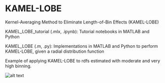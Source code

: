 # KAMEL-LOBE
Kernel-Averaging Method to Eliminate Length-of-Bin Effects (KAMEL-LOBE)

KAMEL_LOBE_tutorial (.mlx, .ipynb): Tutorial notebooks in MATLAB and Python

KAMEL_LOBE (.m, .py): Implementations in MATLAB and Python to perform KAMEL-LOBE, given a radial distribution function

Example of applying KAMEL-LOBE to rdfs estimated with moderate and very high binning. 

![alt text](image.png)
